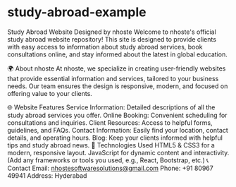 # study-abroad-example
Study Abroad Website Designed by nhoste
Welcome to nhoste's official study abroad website repository! This site is designed to provide clients with easy access to information about study abroad services, book consultations online, and stay informed about the latest in global education.

🌍 About nhoste
At nhoste, we specialize in creating user-friendly websites that provide essential information and services, tailored to your business needs. Our team ensures the design is responsive, modern, and focused on offering value to your clients.

🌐 Website Features
Service Information: Detailed descriptions of all the study abroad services you offer.
Online Booking: Convenient scheduling for consultations and inquiries.
Client Resources: Access to helpful forms, guidelines, and FAQs.
Contact Information: Easily find your location, contact details, and operating hours.
Blog: Keep your clients informed with helpful tips and study abroad news.
🚀 Technologies Used
HTML5 & CSS3 for a modern, responsive layout.
JavaScript for dynamic content and interactivity.
(Add any frameworks or tools you used, e.g., React, Bootstrap, etc.)
📞 Contact
Email: nhostesoftwaresolutions@gmail.com
Phone: +91 80967 49941
Address: Hyderabad
